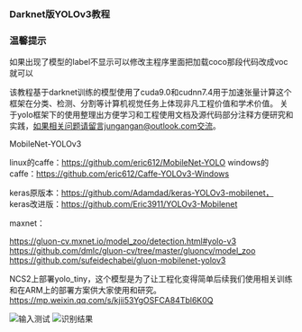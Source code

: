
### Darknet版YOLOv3教程


### 温馨提示
如果出现了模型的label不显示可以修改主程序里面把加载coco那段代码改成voc就可以

该教程基于darknet训练的模型使用了cuda9.0和cudnn7.4用于加速张量计算这个框架在分类、检测、分割等计算机视觉任务上体现非凡工程价值和学术价值。
关于yolo框架下的使用整理出方便学习和工程使用文档及源代码部分注释方便研究和实践，如果相关问题请留言jungangan@outlook.com交流。

MobileNet-YOLOv3 

linux的caffe：https://github.com/eric612/MobileNet-YOLO
windows的caffe：https://github.com/eric612/Caffe-YOLOv3-Windows 

keras原版本：https://github.com/Adamdad/keras-YOLOv3-mobilenet，
keras改进版：https://github.com/Eric3911/YOLOv3-Mobilenet

maxnet：

https://gluon-cv.mxnet.io/model_zoo/detection.html#yolo-v3
https://github.com/dmlc/gluon-cv/tree/master/gluoncv/model_zoo
https://github.com/sufeidechabei/gluon-mobilenet-yolov3


NCS2上部署yolo_tiny，这个模型是为了让工程化变得简单后续我们使用相关训练和在ARM上的部署方案供大家使用和研究。
https://mp.weixin.qq.com/s/kjii53YgOSFCA84Tbl6K0Q


![输入测试](https://github.com/Eric3911/Darknet-YOLOv3/blob/master/pred_input.jpg)
![识别结果](https://github.com/Eric3911/Darknet-YOLOv3/blob/master/pred_output.jpg)
